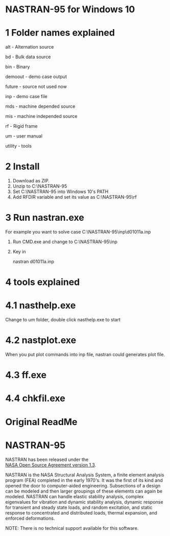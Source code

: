 # NASTRAN-95 for Windows 10

# 1 Folder names explained

alt     - Alternation source

bd      - Bulk data source

bin     - Binary

demoout - demo case output

future  - source not used now

inp     - demo case file

mds     - machine depended source

mis     - machine independed source

rf      - Rigid frame

um      - user manual

utility - tools

# 2 Install

1. Download as ZIP. 
2. Unzip to C:\NASTRAN-95
3. Set C:\NASTRAN-95 into Windows 10's PATH
4. Add RFDIR variable and set its value as C:\NASTRAN-95\rf 

# 3 Run nastran.exe

For example you want to solve case C:\NASTRAN-95\inp\d01011a.inp

1. Run CMD.exe and change to C:\NASTRAN-95\inp
6. Key in 

   nastran d01011a.inp
   
# 4 tools explained

# 4.1 nasthelp.exe

Change to um folder, double click nasthelp.exe to start

# 4.2 nastplot.exe

When you put plot commands into inp file, nastran could generates plot file. 

# 4.3 ff.exe

# 4.4 chkfil.exe





# Original ReadMe

# NASTRAN-95

NASTRAN has been released under the  
[NASA Open Source Agreement version 1.3](https://github.com/nasa/NASTRAN-95/raw/master/NASA%20Open%20Source%20Agreement-NASTRAN%2095.doc).


NASTRAN is the NASA Structural Analysis System, a finite element analysis program (FEA) completed in the early 1970's. It was the first of its kind and opened the door to computer-aided engineering. Subsections of a design can be modeled and then larger groupings of these elements can again be modeled. NASTRAN can handle elastic stability analysis, complex eigenvalues for vibration and dynamic stability analysis, dynamic response for transient and steady state loads, and random excitation, and static response to concentrated and distributed loads, thermal expansion, and enforced deformations.

NOTE: There is no technical support available for this software.

